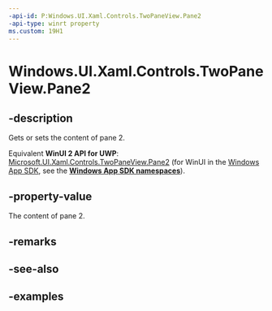 ```yaml
---
-api-id: P:Windows.UI.Xaml.Controls.TwoPaneView.Pane2
-api-type: winrt property
ms.custom: 19H1
---
```


<!-- Property syntax.
public UIElement Pane2 { get;  set; }
-->

# Windows.UI.Xaml.Controls.TwoPaneView.Pane2

## -description

Gets or sets the content of pane 2.

Equivalent **WinUI 2 API for UWP**: [Microsoft.UI.Xaml.Controls.TwoPaneView.Pane2](/windows/winui/api/microsoft.ui.xaml.controls.twopaneview.pane2) (for WinUI in the [Windows App SDK](/windows/apps/windows-app-sdk/), see the **[Windows App SDK namespaces](/windows/windows-app-sdk/api/winrt/)**).

## -property-value

The content of pane 2.

## -remarks

## -see-also

## -examples

